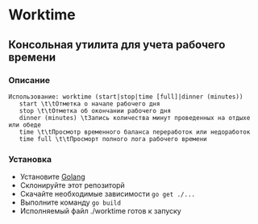 # Worktime
## Консольная утилита для учета рабочего времени

### Описание
```
Использование: worktime (start|stop|time [full]|dinner (minutes))
   start \t\tОтметка о начале рабочего дня
   stop \t\tОтметка об окончании рабочего дня
   dinner (minutes) \tЗапись количества минут проведенных на отдыхе или обеде
   time \t\tПросмотр временного баланса переработок или недоработок
   time full \t\tПросморт полного лога рабочего времени
```

### Установка
* Установите [Golang](https://golang.org/doc/install)
* Склонируйте этот репозиторй
* Скачайте необходимые зависимости `go get ./...`
* Выполните команду `go build`
* Исполняемый файл ./worktime готов к запуску
